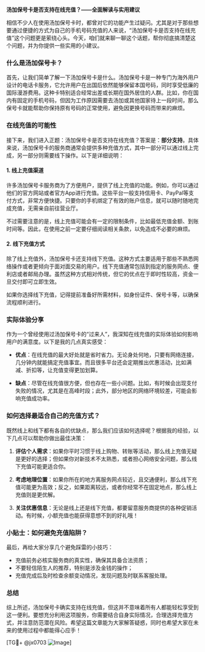 **汤加保号卡是否支持在线充值？——全面解读与实用建议**

相信不少人在使用汤加保号卡时，都曾对它的功能产生过疑问。尤其是对于那些想要通过便捷的方式为自己的手机号码充值的人来说，“汤加保号卡是否支持在线充值”这个问题更是萦绕心头。今天，咱们就来聊一聊这个话题，帮你彻底搞清楚这个问题，并为你提供一些实用的小建议。

### 什么是汤加保号卡？

首先，让我们简单了解一下汤加保号卡是什么。汤加保号卡是一种专门为海外用户设计的电话卡服务，它允许用户在出国后依然能够保留本国号码，同时享受低廉的国际漫游费用。这种卡特别适合经常出差或长期在国外居住的人群。比如，你在国内有固定的手机号码，但因为工作原因需要去汤加或其他国家待上一段时间，那么保号卡就能帮助你保持原有号码的正常使用，避免因更换号码而带来的麻烦。

### 在线充值的可能性

接下来，我们进入正题：汤加保号卡是否支持在线充值？答案是：**部分支持**。具体来说，汤加保号卡的服务商通常会提供多种充值方式，其中一部分可以通过线上完成，另一部分则需要线下操作。以下是详细说明：

#### 1. **线上充值渠道**
许多汤加保号卡服务商为了方便用户，提供了线上充值的功能。例如，你可以通过他们的官方网站或者官方App进行充值。这些平台一般支持信用卡、PayPal等支付方式，非常方便快捷。只要你的手机绑定了有效的账户信息，就可以随时随地完成充值，无需亲自前往营业厅。

不过需要注意的是，线上充值可能会有一定的限制条件，比如最低充值金额、到账时间等。因此，在使用之前一定要仔细阅读相关条款，以免造成不必要的麻烦。

#### 2. **线下充值方式**
除了线上充值外，汤加保号卡还支持线下充值。这种方式主要适用于那些不熟悉网络操作或者更倾向于面对面交易的用户。线下充值通常包括到指定的服务网点、便利店或者邮局办理。虽然这种方式相对传统，但它的优点在于即时性较高，资金一旦交付即可立即生效。

如果你选择线下充值，记得提前准备好所需材料，如身份证件、保号卡等，以确保流程顺利进行。

### 实际体验分享

作为一个曾经使用过汤加保号卡的“过来人”，我深知在线充值的实际体验如何影响用户的满意度。以下是我的几点真实感受：

- **优点**：在线充值的最大好处就是省时省力。无论身处何地，只要有网络连接，几分钟内就能搞定充值事宜。而且很多平台还会定期推出优惠活动，比如满减、折扣等，让充值变得更加划算。
  
- **缺点**：尽管在线充值很方便，但也存在一些小问题。比如，有时候会出现支付失败的情况，尤其是在高峰时段；此外，部分地区的网络环境较差，可能会影响充值成功率。

### 如何选择最适合自己的充值方式？

既然线上和线下都有各自的优缺点，那么我们应该如何选择呢？根据我的经验，以下几点可以帮助你做出最佳决策：

1. **评估个人需求**：如果你平时习惯于线上购物、转账等活动，那么线上充值无疑是更好的选择；但如果你对新技术不太熟悉，或者担心网络安全问题，那么线下充值可能更适合你。
   
2. **考虑地理位置**：如果你所在的地方离服务网点较近，且交通便利，那么线下充值可能更为高效；反之，如果距离较远，或者你经常不在固定地点，那么线上充值则是更优解。

3. **关注优惠信息**：无论是线上还是线下充值，都要留意服务商提供的各种促销活动。有时候，小额充值也能获得意想不到的好礼哦！

### 小贴士：如何避免充值陷阱？

最后，再给大家分享几个避免踩雷的小技巧：

- 充值前务必核实服务商的真实性，确保其具备合法资质；
- 不要轻信陌生人的推荐，特别是涉及金钱的操作；
- 充值完成后及时检查余额变动情况，发现问题及时联系客服处理。

### 总结

综上所述，汤加保号卡确实支持在线充值，但这并不意味着所有人都能轻松享受到这一便利。要想充分利用这项服务，你需要结合自身实际情况，合理选择充值方式，并注意防范潜在风险。希望这篇文章能为大家解答疑惑，同时也希望大家在未来的使用过程中都能得心应手！

[TG💪+ @jx0703 ![Image](https://github.com/user-attachments/assets/dbca1d08-cadb-493c-b0ec-ad6f7a83f270)]